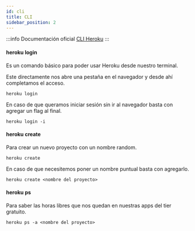 ```yaml
---
id: cli
title: CLI
sidebar_position: 2
---
```


:::info Documentación oficial
[CLI Heroku](https://devcenter.heroku.com/articles/heroku-cli)
:::

#### heroku login
Es un comando básico para poder usar Heroku desde nuestro terminal.

Este directamente nos abre una pestaña en el navegador y desde ahí completamos el acceso.
```
heroku login 
```

En caso de que queramos iniciar sesión sin ir al navegador basta con agregar un flag al final.
```
heroku login -i
```

#### heroku create
Para crear un nuevo proyecto con un nombre random.
```
heroku create
```

En caso de que necesitemos poner un nombre puntual basta con agregarlo.
```
heroku create <nombre del proyecto>
```

#### heroku ps
Para saber las horas libres que nos quedan en nuestras apps del tier gratuito.
```
heroku ps -a <nombre del proyecto>
```